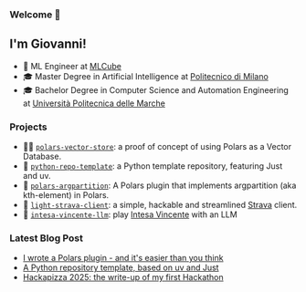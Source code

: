 ### Welcome 👋

I'm Giovanni!
--
- 🤖 ML Engineer at [MLCube](https://www.mlcube.com/home_2/)
- 🎓 Master Degree in Artificial Intelligence at [Politecnico di Milano](https://www.polimi.it/)
- 🎓 Bachelor Degree in Computer Science and Automation Engineering at [Università Politecnica delle Marche](https://www.univpm.it/Entra/)

### Projects

- 🐻‍❄️ [`polars-vector-store`](https://github.com/GiovanniGiacometti/polars-vector-store): a proof of concept of using Polars as a Vector Database.
- 📜 [`python-repo-template`](https://github.com/GiovanniGiacometti/python-repo-template): a Python template repository, featuring Just and uv.
- 🔌 [`polars-argpartition`](https://github.com/GiovanniGiacometti/polars-argpartition): A Polars plugin that implements argpartition (aka kth-element) in Polars.
- 🏃 [`light-strava-client`](https://github.com/GiovanniGiacometti/light-strava-client): a simple, hackable and streamlined [Strava](https://www.strava.com/) client.
- 👾 [`intesa-vincente-llm`](https://github.com/GiovanniGiacometti/intesa-vincente-llm): play [Intesa Vincente](https://it.wikipedia.org/wiki/Reazione_a_catena_-_L%27intesa_vincente) with an LLM

### Latest Blog Post

- [I wrote a Polars plugin - and it's easier than you think](https://giovannigiacometti.github.io/posts/polars-plugin/)
- [A Python repository template, based on uv and Just](https://giovannigiacometti.github.io/posts/python-template/)
- [Hackapizza 2025: the write-up of my first Hackathon](https://giovannigiacometti.github.io/posts/hackathon/)
